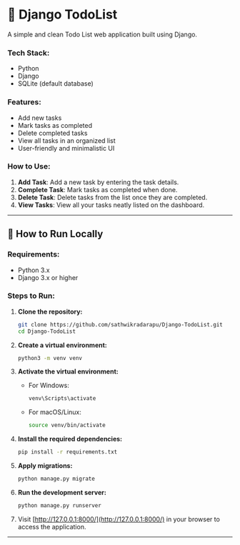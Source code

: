 # 📝 Django TodoList

A simple and clean Todo List web application built using Django.

### Tech Stack:
- Python
- Django
- SQLite (default database)

### Features:
- Add new tasks
- Mark tasks as completed
- Delete completed tasks
- View all tasks in an organized list
- User-friendly and minimalistic UI

### How to Use:
1. **Add Task**: Add a new task by entering the task details.
2. **Complete Task**: Mark tasks as completed when done.
3. **Delete Task**: Delete tasks from the list once they are completed.
4. **View Tasks**: View all your tasks neatly listed on the dashboard.

---

## 🚀 How to Run Locally

### Requirements:
- Python 3.x
- Django 3.x or higher

### Steps to Run:

1. **Clone the repository:**

    ```bash
    git clone https://github.com/sathwikradarapu/Django-TodoList.git
    cd Django-TodoList
    ```

2. **Create a virtual environment:**

    ```bash
    python3 -m venv venv
    ```

3. **Activate the virtual environment:**

    - For Windows:

      ```bash
      venv\Scripts\activate
      ```

    - For macOS/Linux:

      ```bash
      source venv/bin/activate
      ```

4. **Install the required dependencies:**

    ```bash
    pip install -r requirements.txt
    ```

5. **Apply migrations:**

    ```bash
    python manage.py migrate
    ```

6. **Run the development server:**

    ```bash
    python manage.py runserver
    ```

7. Visit [http://127.0.0.1:8000/](http://127.0.0.1:8000/) in your browser to access the application.

---

